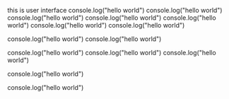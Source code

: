 this is user interface
console.log("hello world")
console.log("hello world")
console.log("hello world")
console.log("hello world")
console.log("hello world")
console.log("hello world")
console.log("hello world")

console.log("hello world")
console.log("hello world")

console.log("hello world")
console.log("hello world")
console.log("hello world")

console.log("hello world")

console.log("hello world")
